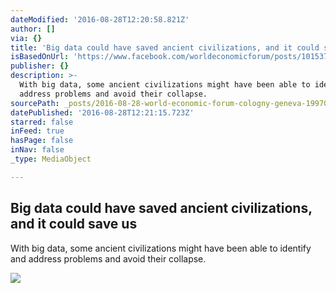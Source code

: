 ```yaml
---
dateModified: '2016-08-28T12:20:58.821Z'
author: []
via: {}
title: 'Big data could have saved ancient civilizations, and it could save us'
isBasedOnUrl: 'https://www.facebook.com/worldeconomicforum/posts/10153702322761479'
publisher: {}
description: >-
  With big data, some ancient civilizations might have been able to identify and
  address problems and avoid their collapse.
sourcePath: _posts/2016-08-28-world-economic-forum-cologny-geneva-1997008-likes-362.md
datePublished: '2016-08-28T12:21:15.723Z'
starred: false
inFeed: true
hasPage: false
inNav: false
_type: MediaObject

---
```

<article style=""><h1>Big data could have saved ancient civilizations, and it could save us</h1><p>With big data, some ancient civilizations might have been able to identify and address problems and avoid their collapse.</p><img src="https://assets.weforum.org/editor/BUF9GHg1RfpnZQxffLZyYij_FHGkwb28-DRnDSKhzIA.gif" /></article>
